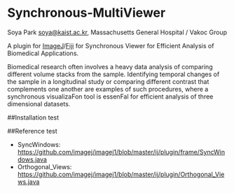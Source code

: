 # Synchronous-MultiViewer
Soya Park <soya@kaist.ac.kr>, Massachusetts General Hospital / Vakoc Group

A plugin for [ImageJ](http://imagej.nih.gov/ij/)/[Fiji](http://fiji.sc/) for Synchronous Viewer for Efficient Analysis of Biomedical Applications.

Biomedical research often involves a heavy data analysis of comparing different volume stacks from the sample. Identifying temporal changes of the sample in a longitudinal study or comparing different contrast that complements one another are examples of such procedures, where a synchronous visualizaFon tool is essenFal for efficient analysis of three dimensional datasets.

##Installation
test

##Reference
test
* SyncWindows: https://github.com/imagej/imagej1/blob/master/ij/plugin/frame/SyncWindows.java
* Orthogonal_Views: https://github.com/imagej/imagej1/blob/master/ij/plugin/Orthogonal_Views.java
